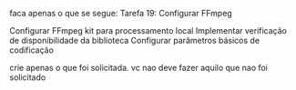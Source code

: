 faca apenas o que se segue:
Tarefa 19: Configurar FFmpeg

Configurar FFmpeg kit para processamento local
Implementar verificação de disponibilidade da biblioteca
Configurar parâmetros básicos de codificação

crie apenas o que foi solicitada. vc nao deve fazer aquilo que nao foi solicitado